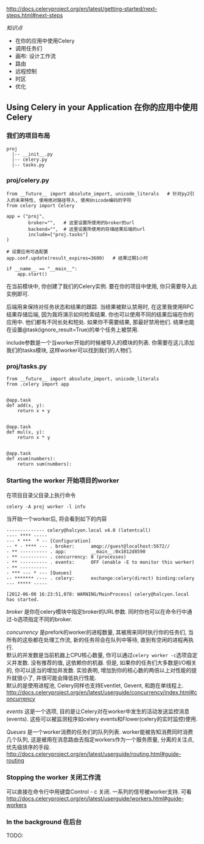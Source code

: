 http://docs.celeryproject.org/en/latest/getting-started/next-steps.html#next-steps

*知识点*

+ 在你的应用中使用Celery
+ 调用任务们
+ 画布: 设计工作流
+ 路由
+ 远程控制
+ 时区
+ 优化

## Using Celery in your Application 在你的应用中使用Celery

### 我们的项目布局

    proj
      |-- __init__.py
      |-- celery.py
      |-- tasks.py

### proj/celery.py

    from __future__ import absolute_import, unicode_literals   # 针对py2引入的未来特性, 使用绝对路径导入, 使用Unicode编码的字符
    from celery import Celery

    app = ("proj",
            broker="",   # 这里设置所使用的broker的url
            backend="",  # 这里设置所使用的存储结果后端的url
            include=["proj.tasks"]
    )

    # 设置应用可选配置
    app.conf.update(result_expires=3600)   # 结果过期1小时

    if __name__ == "__main__":
        app.start()

在当前模块中, 你创建了我们的Celery实例. 要在你的项目中使用, 你只需要导入此实例即可.

后端用来保持对任务状态和结果的跟踪. 当结果被默认禁用时, 在这里我使用RPC结果存储后端, 因为我将演示如何检索结果. 你也可以使用不同的结果后端在你的应用中. 他们都有不同长处和短处. 如果你不需要结果, 那最好禁用他们. 结果也能在设置@task(ignore_result=True)的单个任务上被禁用.

include参数是一个当worker开始的时候被导入的模块的列表. 你需要在这儿添加我们的tasks模块, 这样worker可以找到我们的人物们.

### proj/tasks.py

    from __future__ import absolute_import, unicode_literals
    from .celery import app


    @app.task
    def add(x, y):
        return x + y


    @app.task
    def mul(x, y):
        return x * y


    @app.task
    def xsum(numbers):
        return sum(numbers):

### Starting the worker 开始项目的worker

在项目目录父目录上执行命令

    celery -A proj worker -l info

当开始一个worker后, 将会看到如下的内容

    -------------- celery@halcyon.local v4.0 (latentcall)
    ---- **** -----
    --- * ***  * -- [Configuration]
    -- * - **** --- . broker:      amqp://guest@localhost:5672//
    - ** ---------- . app:         __main__:0x1012d8590
    - ** ---------- . concurrency: 8 (processes)
    - ** ---------- . events:      OFF (enable -E to monitor this worker)
    - ** ----------
    - *** --- * --- [Queues]
    -- ******* ---- . celery:      exchange:celery(direct) binding:celery
    --- ***** -----

    [2012-06-08 16:23:51,078: WARNING/MainProcess] celery@halcyon.local has started.

_broker_ 是你在celery模块中指定broker的URL参数. 同时你也可以在命令行中通过-b选项指定不同的broker.

_concurrency_ 是prefork的worker的进程数量, 其被用来同时执行你的任务们, 当所有的这些都在处理工作流, 新的任务将会在队列中等待, 直到有空闲的进程再执行.  
默认的并发数是当前机器上CPU核心数量, 你可以通过`celery worker -c`选项自定义并发数. 没有推荐的值, 这依赖你的机器. 但是, 如果你的任务们大多数是I/O相关的, 你可以适当的增加并发数. 实验表明, 增加到你的核心数的两倍以上对性能的提升就很小了, 并很可能会降低执行性能.  
默认的是使用进程池, Celery同样也支持Eventlet, Gevent, 和跑在单线程上. http://docs.celeryproject.org/en/latest/userguide/concurrency/index.html#concurrency

_events_ 这是一个选项, 目的是让Celery对在worker中发生的活动发送监控消息(events). 这些可以被监测程序如celery events和Flower(celery的实时监控)使用.

_Queues_ 是一个worker消费的任务们的队列列表. worker能被告知消费同时消费几个队列, 这是被用在消息路由去指定workers作为一个服务质量, 分离的关注点, 优先级排序的手段. http://docs.celeryproject.org/en/latest/userguide/routing.html#guide-routing

### Stopping the worker 关闭工作流

可以直接在命令行中用键盘Control - c 关闭. 一系列的信号被worker支持.  可看 http://docs.celeryproject.org/en/latest/userguide/workers.html#guide-workers

### In the background 在后台
TODO: 
